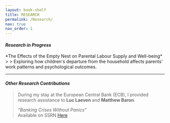```yaml
---
layout: book-shelf
title: RESEARCH
permalink: /Research/
nav: true
nav_order: 1
---
```


#### *Research in Progress*

<div class="small-text">
*The Effects of the Empty Nest on Parental Labour Supply and Well-being*
</div>
> 
> Exploring how children's departure from the household affects parents' work patterns and psychological outcomes.

---

#### *Other Research Contributions*

> During my stay at the European Central Bank (ECB), I provided research assistance to **Luc Laeven** and **Matthew Baron**.
>
> *“Banking Crises Without Panics”*  
Available on SSRN [Here](https://papers.ssrn.com/sol3/papers.cfm?abstract_id=3762043)

